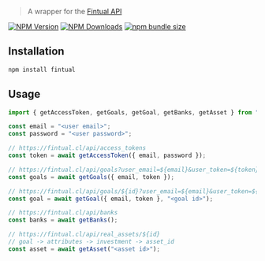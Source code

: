 > A wrapper for the [Fintual API](https://fintual.cl/api-docs/index.html)

[![NPM Version](https://img.shields.io/npm/v/fintual?style=flat-square)](https://www.npmjs.com/package/fintual)
[![NPM Downloads](https://img.shields.io/npm/d18m/fintual?style=flat-square)](https://www.npmjs.com/package/fintual)
[![npm bundle size](https://img.shields.io/bundlephobia/minzip/fintual?style=flat-square)](https://bundlephobia.com/package/fintual)

## Installation

```bash
npm install fintual
```

## Usage

```js
import { getAccessToken, getGoals, getGoal, getBanks, getAsset } from "fintual";

const email = "<user email>";
const password = "<user password>";

// https://fintual.cl/api/access_tokens
const token = await getAccessToken({ email, password });

// https://fintual.cl/api/goals?user_email=${email}&user_token=${token}
const goals = await getGoals({ email, token });

// https://fintual.cl/api/goals/${id}?user_email=${email}&user_token=${token}
const goal = await getGoal({ email, token }, "<goal id>");

// https://fintual.cl/api/banks
const banks = await getBanks();

// https://fintual.cl/api/real_assets/${id}
// goal -> attributes -> investment -> asset_id
const asset = await getAsset("<asset id>");
```
